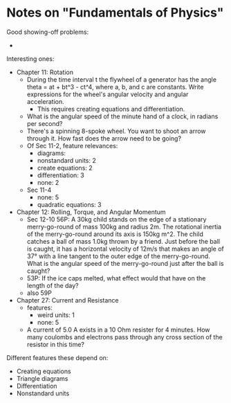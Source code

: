 # Notes on "Fundamentals of Physics"

Good showing-off problems:

-


Interesting ones:

- Chapter 11: Rotation
  - During the time interval t the flywheel of a generator has the angle theta = at + bt^3 - ct^4, where a, b, and c are constants. Write expressions for the wheel's angular velocity and angular acceleration.
    - This requires creating equations and differentiation.
  - What is the angular speed of the minute hand of a clock, in radians per second?
  - There's a spinning 8-spoke wheel. You want to shoot an arrow through it. How fast does the arrow need to be going?
  - Of Sec 11-2, feature relevances:
    - diagrams:
    - nonstandard units: 2
    - create equations: 2
    - differentiation: 3
    - none: 2
  - Sec 11-4
    - none: 5
    - quadratic equations: 3
- Chapter 12: Rolling, Torque, and Angular Momentum
  - Sec 12-10 56P: A 30kg child stands on the edge of a stationary merry-go-round of mass 100kg and radius 2m. The rotational inertia of the merry-go-round around its axis is 150kg m^2. The child catches a ball of mass 1.0kg thrown by a friend. Just before the ball is caught, it has a horizontal velocity of 12m/s that makes an angle of 37° with a line tangent to the outer edge of the merry-go-round. What is the angular speed of the merry-go-round just after the ball is caught?
  - 53P: If the ice caps melted, what effect would that have on the length of the day?
  - also 59P
- Chapter 27: Current and Resistance
  - features:
    - weird units: 1
    - none: 5
  - A current of 5.0 A exists in a 10 Ohm resister for 4 minutes. How many coulombs and electrons pass through any cross section of the resistor in this time?


Different features these depend on:

- Creating equations
- Triangle diagrams
- Differentiation
- Nonstandard units
